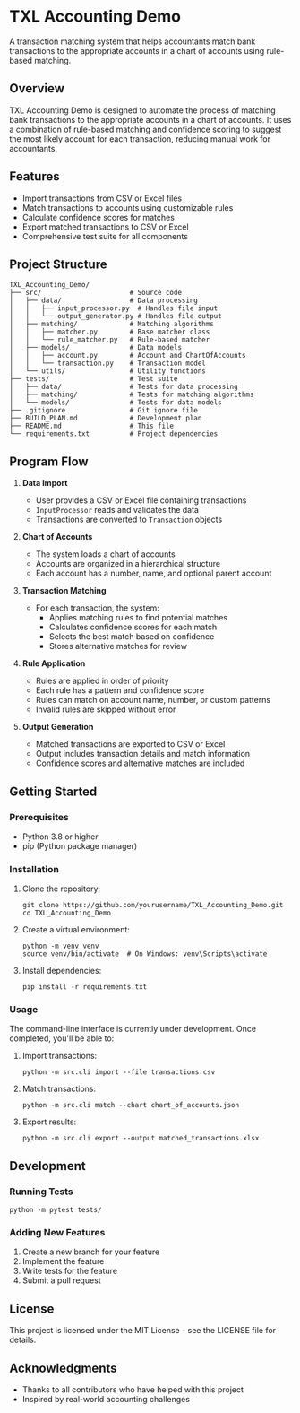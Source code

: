 # TXL Accounting Demo

A transaction matching system that helps accountants match bank transactions to the appropriate accounts in a chart of accounts using rule-based matching.

## Overview

TXL Accounting Demo is designed to automate the process of matching bank transactions to the appropriate accounts in a chart of accounts. It uses a combination of rule-based matching and confidence scoring to suggest the most likely account for each transaction, reducing manual work for accountants.

## Features

- Import transactions from CSV or Excel files
- Match transactions to accounts using customizable rules
- Calculate confidence scores for matches
- Export matched transactions to CSV or Excel
- Comprehensive test suite for all components

## Project Structure

```
TXL_Accounting_Demo/
├── src/                      # Source code
│   ├── data/                 # Data processing
│   │   ├── input_processor.py  # Handles file input
│   │   └── output_generator.py # Handles file output
│   ├── matching/             # Matching algorithms
│   │   ├── matcher.py        # Base matcher class
│   │   └── rule_matcher.py   # Rule-based matcher
│   ├── models/               # Data models
│   │   ├── account.py        # Account and ChartOfAccounts
│   │   └── transaction.py    # Transaction model
│   └── utils/                # Utility functions
├── tests/                    # Test suite
│   ├── data/                 # Tests for data processing
│   ├── matching/             # Tests for matching algorithms
│   └── models/               # Tests for data models
├── .gitignore                # Git ignore file
├── BUILD_PLAN.md             # Development plan
├── README.md                 # This file
└── requirements.txt          # Project dependencies
```

## Program Flow

1. **Data Import**
   - User provides a CSV or Excel file containing transactions
   - `InputProcessor` reads and validates the data
   - Transactions are converted to `Transaction` objects

2. **Chart of Accounts**
   - The system loads a chart of accounts
   - Accounts are organized in a hierarchical structure
   - Each account has a number, name, and optional parent account

3. **Transaction Matching**
   - For each transaction, the system:
     - Applies matching rules to find potential matches
     - Calculates confidence scores for each match
     - Selects the best match based on confidence
     - Stores alternative matches for review

4. **Rule Application**
   - Rules are applied in order of priority
   - Each rule has a pattern and confidence score
   - Rules can match on account name, number, or custom patterns
   - Invalid rules are skipped without error

5. **Output Generation**
   - Matched transactions are exported to CSV or Excel
   - Output includes transaction details and match information
   - Confidence scores and alternative matches are included

## Getting Started

### Prerequisites

- Python 3.8 or higher
- pip (Python package manager)

### Installation

1. Clone the repository:
   ```
   git clone https://github.com/yourusername/TXL_Accounting_Demo.git
   cd TXL_Accounting_Demo
   ```

2. Create a virtual environment:
   ```
   python -m venv venv
   source venv/bin/activate  # On Windows: venv\Scripts\activate
   ```

3. Install dependencies:
   ```
   pip install -r requirements.txt
   ```

### Usage

The command-line interface is currently under development. Once completed, you'll be able to:

1. Import transactions:
   ```
   python -m src.cli import --file transactions.csv
   ```

2. Match transactions:
   ```
   python -m src.cli match --chart chart_of_accounts.json
   ```

3. Export results:
   ```
   python -m src.cli export --output matched_transactions.xlsx
   ```

## Development

### Running Tests

```
python -m pytest tests/
```

### Adding New Features

1. Create a new branch for your feature
2. Implement the feature
3. Write tests for the feature
4. Submit a pull request

## License

This project is licensed under the MIT License - see the LICENSE file for details.

## Acknowledgments

- Thanks to all contributors who have helped with this project
- Inspired by real-world accounting challenges 